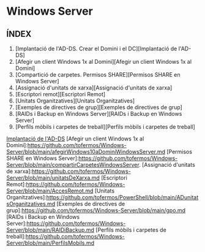 # Windows Server
## ÍNDEX
1.  [Implantació de l'AD-DS. Crear el Domini i el DC][Implantació de l'AD-DS]
2.  [Afegir un client Windows 1x al Domini][Afegir un client Windows 1x al Domini]
3.  [Compartició de carpetes. Permisos SHARE][Permisos SHARE en Windows Server]
4.  [Assignació d'unitats de xarxa][Assignació d'unitats de xarxa]
5.  [Escriptori remot][Escriptori Remot]
6.  [Unitats Organitzatives][Unitats Organitzatives]
7.  [Exemples de directives de grup][Exemples de directives de grup]
8.  [RAIDs i Backup en Windows Server][RAIDs i Backup en Windows Server]
9.  [Perfils mòbils i carpetes de treball][Perfils mòbils i carpetes de treball]


[Implantació de l'AD-DS](md/ADDSenWindowsServerGUI.md)
[Afegir un client Windows 1x al Domini]:https://github.com/tofermos/Windows-Server/blob/main/afegirWindows10aDominiWindowsServer.md
[Permisos SHARE en Windows Server]:https://github.com/tofermos/Windows-Server/blob/main/compartirCarpetesWindowsServer.
[Assignació d'unitats de xarxa]:https://github.com/tofermos/Windows-Server/blob/main/unitatsDeXarxa.md
[Escriptori Remot]:https://github.com/tofermos/Windows-Server/blob/main/AccesRemot.md
[Unitats Organitzatives]:https://github.com/tofermos/PowerShell/blob/main/ADunitatsOrganitzatives.md
[Exemples de directives de grup]:https://github.com/tofermos/Windows-Server/blob/main/gpo.md
[RAIDs i Backup en Windows Server]:https://github.com/tofermos/Windows-Server/blob/main/RAIDiBackup.md
[Perfils mòbils i carpetes de treball]:https://github.com/tofermos/Windows-Server/blob/main/PerfilsMobils.md

